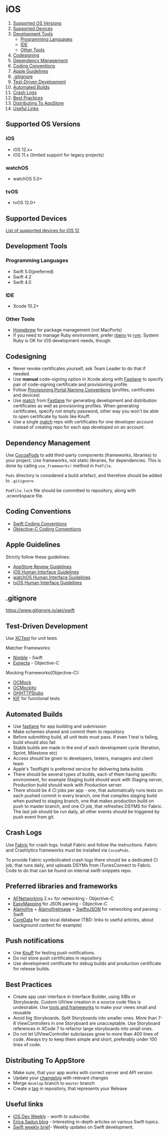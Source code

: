# iOS

1. [Supported OS Versions](#supported-os-versions)
1. [Supported Devices](#supported-devices)
1. [Development Tools](#development-tools)
    * [Programming Languages](#programming-languages)
    * [IDE](#ide)
    * [Other Tools](#other-tools)
1. [Codesigning](#codesigning)
1. [Dependency Management](#dependency-management)
1. [Coding Conventions](#coding-conventions)
1. [Apple Guidelines](#apple-guidelines)
1. [.gitignore](#gitignore)
1. [Test-Driven Development](#test-driven-development)
1. [Automated Builds](#automated-builds)
1. [Crash Logs](#crash-logs)
1. [Best Practices](#best-practices)
1. [Distributing To AppStore](#distributing-to-appstore)
1. [Useful Links](#useful-links)

## Supported OS Versions

### iOS 

* iOS 12.x+
* iOS 11.x (limited support for legacy projects)

### watchOS

* watchOS 5.0+

### tvOS

* tvOS 12.0+

## Supported Devices

[List of supported devices for iOS 12](https://www.apple.com/lae/ios/ios-12/)

## Development Tools

### Programming Languages

* Swift 5.0(preferred)
* Swift 4.2
* Swift 4.0

### IDE

* Xcode 10.2+

### Other Tools

* [Homebrew](http://brew.sh/) for package management (not MacPorts)
* If you need to manage Ruby environment, prefer [rbenv](https://github.com/sstephenson/rbenv) to [rvm](http://rvm.io). System Ruby is OK for iOS development needs, though.

## Codesigning

* Never revoke certificates yourself, ask Team Leader to do that if needed.
* Use **manual** code-signing option in Xcode along with [Fastlane](https://github.com/fastlane/fastlane) to specify pair of code-signing certificate and provisioning profile.
* Follow [Provisioning Portal Naming Conventions](/platform/ios/provisioning-portal-naming-conventions.md) (profiles, certificates and devices)
* Use [match](https://codesigning.guide) from [Fastlane](https://github.com/fastlane/fastlane) for generating development and distribution certificates as well as provisioning profiles. When generating certificates, specify not empty password, other way you won't be able to open certificate by tools like Knuff.
* Use a single [match](https://codesigning.guide) repo with certificates for one developer account instead of creating repo for each app developed on an account.

## Dependency Management

Use [CocoaPods](https://cocoapods.org) to add third-party components (frameworks, libraries) to your project. Use frameworks, not static libraries, for dependencies. This is done by calling `use_frameworks!` method in `Podfile`.

`Pods` directory is considered a build artefact, and therefore should be added to `.gitignore`.

`Podfile.lock` file should be committed to repository, along with .xcworkspace file.

## Coding Conventions

* [Swift Coding Conventions](/platform/ios/swift-coding-conventions.md)
* [Objective-C Coding Conventions](/platform/ios/objective-c-coding-conventions.md)

## Apple Guidelines

Strictly follow these guidelines:
* [AppStore Review Guidelines](https://developer.apple.com/app-store/review/guidelines)
* [iOS Human Interface Guidelines](https://developer.apple.com/library/ios/documentation/UserExperience/Conceptual/MobileHIG)
* [watchOS Human Interface Guidelines](https://developer.apple.com/watch/human-interface-guidelines/)
* [tvOS Human Interface Guidelines](https://developer.apple.com/tvos/human-interface-guidelines/)

## .gitignore

https://www.gitignore.io/api/swift

## Test-Driven Development

Use [XCTest](https://developer.apple.com/library/ios/documentation/DeveloperTools/Conceptual/testing_with_xcode/chapters/01-introduction.html) for unit tests

Matcher Frameworks:
* [Nimble](https://github.com/Quick/Nimble) - Swift
* [Expecta](https://github.com/specta/expecta) - Objective-C

Mocking Frameworks(Objective-C):
* [OCMock](https://github.com/erikdoe/ocmock)
* [OCMockito](https://github.com/jonreid/OCMockito)
* [OHHTTPStubs](https://github.com/AliSoftware/OHHTTPStubs)
* [KIF](https://github.com/kif-framework/KIF) for functional tests

## Automated Builds

* Use [fastlane](https://github.com/KrauseFx/fastlane) for app building and submission
* Make schemes shared and commit them to repository
* Before submitting build, all unit tests must pass. If even 1 test is failing, build should also fail
* Stable builds are made in the end of each development cycle (Iteration, Sprint, Milestone etc)
* Access should be given to developers, testers, managers and client team
* Apple's Testflight is preferred service for delivering beta builds
* There should be several types of builds, each of them having specific environment, for example Staging build should work with Staging server, Production build should work with Production server.
* There should be 4 CI jobs per app - one, that automatically runs tests on each pushed commit in every branch, one that compiles staging build when pushed to staging branch, one that makes production build on push to master branch, and one CI job, that refreshes DSYMS for Fabric. The last job should be run daily, all other events should be triggered by push event from git.

## Crash Logs

Use [Fabric](https://www.fabric.io) for crash logs. Install Fabric and follow the instructions. Fabric and Crashlytics frameworks must be installed via `CocoaPods`.

To provide Fabric symbolicated crash logs there should be a dedicated CI job, that runs daily, and uploads DSYMs from iTunesConnect to Fabric. Code to do that can be found on internal swift-snippets repo.

## Preferred libraries and frameworks

* [AFNetworking](https://github.com/AFNetworking/AFNetworking) 2.x+ for networking - Objective-C
* [EasyMapping](https://github.com/EasyMapping/EasyMapping) for JSON parsing - Objective-C
* [Alamofire](https://github.com/Alamofire/Alamofire) + [AlamofireImage](https://github.com/Alamofire/AlamofireImage) + [SwiftyJSON](https://github.com/SwiftyJSON/SwiftyJSON) for networking and parsing - Swift
* [CoreData](https://developer.apple.com/library/mac/documentation/Cocoa/Conceptual/CoreData) for app local database (TBD: links to useful articles, about background context for example)

## Push notifications

* Use [Knuff](https://github.com/KnuffApp/Knuff) for testing push notifications. 
* Do not store push certificates in repository. 
* Use development certificate for debug builds and production certificate for release builds.

## Best Practices

* Create app user interface in Interface Builder, using XIBs or Storyboards. Custom UIView creation in a source code files is undesirable. Use [tools and frameworks](https://github.com/MLSDev/LoadableViews) to make your views small and reusable
* Avoid big Storyboards. Split Storyboards into smaller ones. More than 7-8 ViewControllers in one Storyboard are unacceptable. Use Storyboard references in XCode 7 to refactor large storyboards into small ones.
* Do not let UIViewController subclasses grow to more than 400 lines of code. Always try to keep them simple and short, preferably under 100 lines of code.

## Distributing To AppStore

* Make sure, that your app works with correct server and API version
* Update your [changelog](/common/git.md#changelog) with relevant changes
* Merge `develop` branch to `master` branch
* Create a [tag](/common/git.md#tags) in repository, that represents your Release

## Useful links

* [iOS Dev Weekly](https://iosdevweekly.com) - _worth to subscribe._
* [Erica Sadun blog](http://ericasadun.com) - Interesting in-depth articles on various Swift topics.
* [Swift weekly brief](https://swiftweekly.github.io)- Weekly updates on Swift development.
